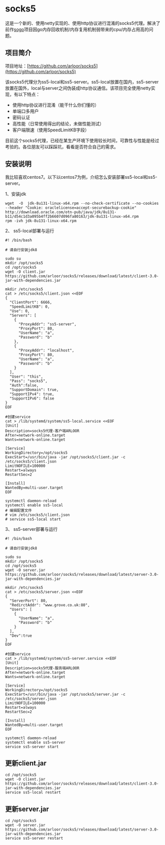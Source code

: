 # socks5

这是一个新的、使用netty实现的、使用http协议进行混淆的socks5代理。解决了前作[sogo](https://github.com/arloor/sogo)项目因go内存回收机制/内存复用机制弱带来的cpu/内存占用高的问题。<!--more-->

## 项目简介

项目地址：[https://github.com/arloor/socks5](https://github.com/arloor/socks5)

该socks5代理分为ss5-local和ss5-server。ss5-local放置在国内，ss5-server放置在国外，local与server之间伪装成http协议通信。该项目完全使用netty实现，有以下特点：

- 使用http协议进行混淆（能干什么你们懂的）
- 单端口多用户
- 密码认证
- 高性能（日常使用得出的结论，未做性能测试）
- 客户端限速（使用SpeedLimitKB字段）

目前这个socks5代理，已经在某生产环境下使用较长时间，可靠性与性能是经过考验的。各位朋友可以踩踩坑，看看是否符合自己的需求。

## 安装说明

我比较喜欢centos7。以下以centos7为例，介绍怎么安装部署ss5-local和ss5-server。

1、安装jdk

```shell
wget  -O  jdk-8u131-linux-x64.rpm --no-check-certificate --no-cookies --header "Cookie: oraclelicense=accept-securebackup-cookie" http://download.oracle.com/otn-pub/java/jdk/8u131-b11/d54c1d3a095b4ff2b6607d096fa80163/jdk-8u131-linux-x64.rpm
rpm -ivh jdk-8u131-linux-x64.rpm
```

2、 ss5-local部署与运行

```shell
#! /bin/bash

# 请自行安装jdk8

sudo su
mkdir /opt/socks5
cd /opt/socks5
wget -O client.jar https://github.com/arloor/socks5/releases/download/latest/client-3.0-jar-with-dependencies.jar

mkdir /etc/socks5
cat > /etc/socks5/client.json <<EOF
{
  "ClientPort": 6666,
  "SpeedLimitKB": 0,
  "Use": 0,
  "Servers": [
    {
      "ProxyAddr": "ss5-server",
      "ProxyPort": 80,
      "UserName": "a",
      "Password": "b"
    },
    {
      "ProxyAddr": "localhost",
      "ProxyPort": 80,
      "UserName": "a",
      "Password": "b"
    }
  ],
  "User": "this",
  "Pass": "socks5",
  "Auth":false,
  "SupportDomain": true,
  "SupportIPv4": true,
  "SupportIPv6": false
}
EOF

#创建service
cat > /lib/systemd/system/ss5-local.service <<EOF
[Unit]
Description=socks5代理-客户端ARLOOR
After=network-online.target
Wants=network-online.target

[Service]
WorkingDirectory=/opt/socks5
ExecStart=/usr/bin/java -jar /opt/socks5/client.jar -c /etc/socks5/client.json
LimitNOFILE=100000
Restart=always
RestartSec=2

[Install]
WantedBy=multi-user.target
EOF

systemctl daemon-reload
systemctl enable ss5-local
# 编辑配置文件
# vim /etc/socks5/client.json
# service ss5-local start
```

3、 ss5-server部署与运行

```shell
#! /bin/bash

# 请自行安装jdk8

sudo su
mkdir /opt/socks5
cd /opt/socks5
wget -O server.jar https://github.com/arloor/socks5/releases/download/latest/server-3.0-jar-with-dependencies.jar

mkdir /etc/socks5
cat > /etc/socks5/server.json <<EOF
{
  "ServerPort": 80,
  "RedirctAddr": "www.grove.co.uk:80",
  "Users": [
    {
      "UserName": "a",
      "Password": "b"
    }
  ],
  "Dev":true
}
EOF

#创建service
cat > /lib/systemd/system/ss5-server.service <<EOF
[Unit]
Description=socks5代理-服务端ARLOOR
After=network-online.target
Wants=network-online.target

[Service]
WorkingDirectory=/opt/socks5
ExecStart=/usr/bin/java -jar /opt/socks5/server.jar -c /etc/socks5/server.json
LimitNOFILE=100000
Restart=always
RestartSec=2

[Install]
WantedBy=multi-user.target
EOF

systemctl daemon-reload
systemctl enable ss5-server
service ss5-server start
```

## 更新client.jar

```
cd /opt/socks5
wget -O client.jar https://github.com/arloor/socks5/releases/download/latest/client-3.0-jar-with-dependencies.jar
service ss5-local restart
```

## 更新server.jar

```
cd /opt/socks5
wget -O server.jar https://github.com/arloor/socks5/releases/download/latest/server-3.0-jar-with-dependencies.jar
service ss5-server restart
```
